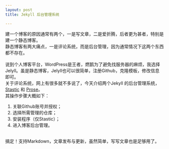 ```yaml
---
layout: post
title: Jekyll 后台管理系统

---
```

建一个博客的原因通常有两个，一是写文章，二是爱折腾，后者更为甚者，特别是建一个静态博客。<br>
静态博客有两大痛点，一是评论系统，而是后台管理，因为通常情况下这两个东西都不存在。<br><br>
说到个人博客平台，WordPress是王者，燃鹅为了避免找服务器的麻烦，我选择Jelyll。虽是静态博客，Jelyll也可以很简单，注册Github，克隆模板，修改信息即可。<br>
关于评论系统，网上有很多就不多说了，今天介绍两个Jekyll 的后台管理系统，
[Stastic](https://editor.stastic.net/) 和 [Prose](http://prose.io/)。<br>
其操作步骤大概如下：<br>
1. 关联Github账号并授权；<br>
2. 选择所需管理的仓库；<br>
3. 安装程序（仅Stastic）；<br>
4. 进入博客后台管理。<br><br>

搞定！支持Markdown，文章发布与更新，虽然简单，写写文章也是足够用了。


